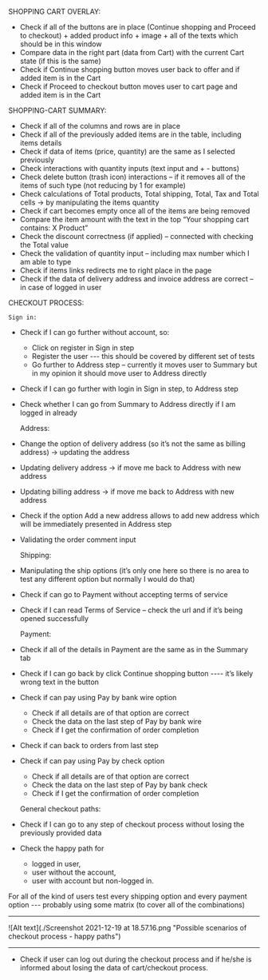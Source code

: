 SHOPPING CART OVERLAY:
* Check if all of the buttons are in place (Continue shopping and Proceed to checkout) + added product info + image + all of the texts which should be in this window
* Compare data in the right part (data from Cart) with the current Cart state (if this is the same)
* Check if Continue shopping button moves user back to offer and if added item is in the Cart
* Check if Proceed to checkout button moves user to cart page and added item is in the Cart

SHOPPING-CART SUMMARY:
* Check if all of the columns and rows are in place 
* Check if all of the previously added items are in the table, including items details 
* Check if data of items (price, quantity) are the same as I selected previously
* Check interactions with quantity inputs (text input and + - buttons) 
* Check delete button (trash icon) interactions – if it removes all of the items of such type (not reducing by 1 for example)
* Check calculations of Total products, Total shipping, Total, Tax and Total cells -> by manipulating the items quantity 
* Check if cart becomes empty once all of the items are being removed
* Compare the item amount with the text in the top “Your shopping cart contains: X Product”
* Check the discount correctness (if applied) – connected with checking the Total value
* Check the validation of quantity input – including max number which I am able to type
* Check if items links redirects me to right place in the page
* Check if the data of delivery address and invoice address are correct – in case of logged in user

CHECKOUT PROCESS:

    Sign in:
* Check if I can go further without account, so:
    -	Click on register in Sign in step
    -   Register the user --- this should be covered by different set of tests
    -   Go further to Address step – currently it moves user to Summary but in my opinion it should move user to Address directly
* Check if I can go further with login in Sign in step, to Address step
* Check whether I can go from Summary to Address directly if I am logged in already


    Address:
* Change the option of delivery address (so it’s not the same as billing address) -> updating the address
* Updating delivery address -> if move me back to Address with new address
* Updating billing address -> if move me back to Address with new address
* Check if the option Add a new address allows to add new address which will be immediately presented in Address step
* Validating the order comment input 


    Shipping:
* Manipulating the ship options (it’s only one here so there is no area to test any different option but normally I would do that)
* Check if can go to Payment without accepting terms of service 
* Check if I can read Terms of Service – check the url and if it’s being opened successfully


    Payment:
* Check if all of the details in Payment are the same as in the Summary tab
* Check if I can go back by click Continue shopping button ---- it’s likely wrong text in the button
* Check if can pay using Pay by bank wire option
    -	Check if all details are of that option are correct 
    -	Check the data on the last step of Pay by bank wire
    -	Check if I get the confirmation of order completion 
* Check if can back to orders from last step 
* Check if can pay using Pay by check option
    -	Check if all details are of that option are correct 
    -	Check the data on the last step of Pay by bank check 
    -	Check if I get the confirmation of order completion 


    General checkout paths:
* Check if I can go to any step of checkout process without losing the previously provided data
* Check the happy path for 
    -   logged in user,
    -	user without the account,
    -	user with account but non-logged in.

For all of the kind of users test every shipping option and every payment option --- probably using some matrix (to cover all of the combinations)

- - - -
![Alt text](./Screenshot 2021-12-19 at 18.57.16.png "Possible scenarios of checkout process - happy paths")
- - - -

* Check if user can log out during the checkout process and if he/she is informed about losing the data of cart/checkout process.



